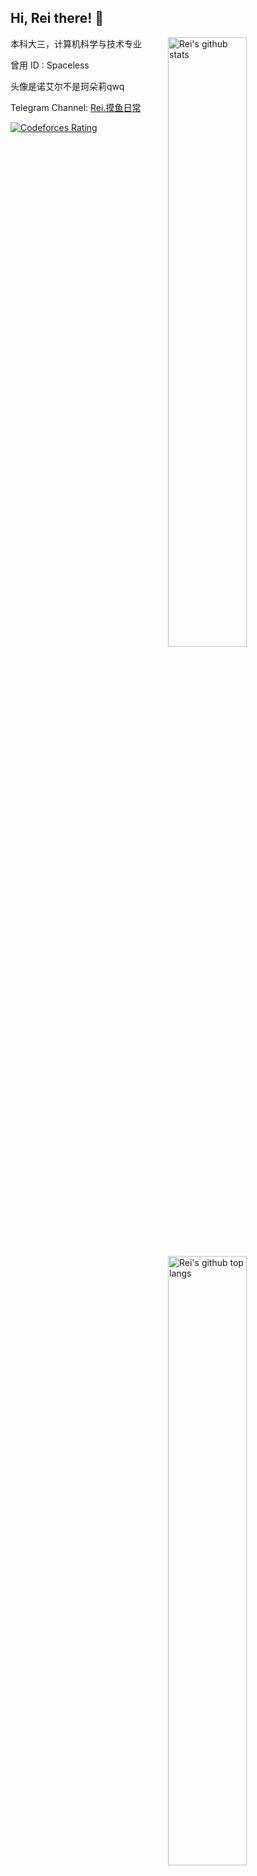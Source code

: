 ## Hi, Rei there! 👋

<img align=right alt="Rei's github stats" width="50%" src="https://github-readme-stats.vercel.app/api?username=ACRei&show_icons=true">

<img align=right alt="Rei's github top langs" width="50%" src="https://github-readme-stats.vercel.app/api/top-langs/?username=ACRei&layout=compact">

<div align=left>
  
本科大三，计算机科学与技术专业
  
曾用 ID : Spaceless
  
头像是诺艾尔不是珂朵莉qwq
  
Telegram Channel: [Rei.摸鱼日常](https://t.me/ReiOnTheLoaf)

[![Codeforces Rating](https://cfrating.baoshuo.dev/rating?username=ReiAC)](https://codeforces.com/profile/ReiAC)
